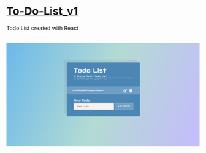 # [To-Do-List_v1](https://michal-w-dev.github.io/To-Do-List_v1/)

<p> Todo List created with React </p>
<br>
<img src="src/imgs/readme.png" width="700px">